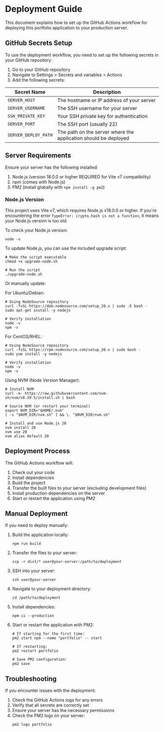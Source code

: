# Deployment Guide

This document explains how to set up the GitHub Actions workflow for deploying this portfolio application to your production server.

## GitHub Secrets Setup

To use the deployment workflow, you need to set up the following secrets in your GitHub repository:

1. Go to your GitHub repository
2. Navigate to Settings > Secrets and variables > Actions
3. Add the following secrets:

| Secret Name          | Description                                                     |
| -------------------- | --------------------------------------------------------------- |
| `SERVER_HOST`        | The hostname or IP address of your server                       |
| `SERVER_USERNAME`    | The SSH username for your server                                |
| `SSH_PRIVATE_KEY`    | Your SSH private key for authentication                         |
| `SERVER_PORT`        | The SSH port (usually 22)                                       |
| `SERVER_DEPLOY_PATH` | The path on the server where the application should be deployed |

## Server Requirements

Ensure your server has the following installed:

1. Node.js (version 18.0.0 or higher REQUIRED for Vite v7 compatibility)
2. npm (comes with Node.js)
3. PM2 (install globally with `npm install -g pm2`)

### Node.js Version

This project uses Vite v7, which requires Node.js v18.0.0 or higher. If you're encountering the error `TypeError: crypto.hash is not a function`, it means your Node.js version is too old.

To check your Node.js version:

```
node -v
```

To update Node.js, you can use the included upgrade script:

```
# Make the script executable
chmod +x upgrade-node.sh

# Run the script
./upgrade-node.sh
```

Or manually update:

For Ubuntu/Debian:

```
# Using NodeSource repository
curl -fsSL https://deb.nodesource.com/setup_20.x | sudo -E bash -
sudo apt-get install -y nodejs

# Verify installation
node -v
npm -v
```

For CentOS/RHEL:

```
# Using NodeSource repository
curl -fsSL https://rpm.nodesource.com/setup_20.x | sudo bash -
sudo yum install -y nodejs

# Verify installation
node -v
npm -v
```

Using NVM (Node Version Manager):

```
# Install NVM
curl -o- https://raw.githubusercontent.com/nvm-sh/nvm/v0.39.5/install.sh | bash

# Source NVM (or restart your terminal)
export NVM_DIR="$HOME/.nvm"
[ -s "$NVM_DIR/nvm.sh" ] && \. "$NVM_DIR/nvm.sh"

# Install and use Node.js 20
nvm install 20
nvm use 20
nvm alias default 20
```

## Deployment Process

The GitHub Actions workflow will:

1. Check out your code
2. Install dependencies
3. Build the project
4. Transfer the built files to your server (excluding development files)
5. Install production dependencies on the server
6. Start or restart the application using PM2

## Manual Deployment

If you need to deploy manually:

1. Build the application locally:

   ```
   npm run build
   ```

2. Transfer the files to your server:

   ```
   scp -r dist/* user@your-server:/path/to/deployment
   ```

3. SSH into your server:

   ```
   ssh user@your-server
   ```

4. Navigate to your deployment directory:

   ```
   cd /path/to/deployment
   ```

5. Install dependencies:

   ```
   npm ci --production
   ```

6. Start or restart the application with PM2:

   ```
   # If starting for the first time:
   pm2 start npm --name "portfolio" -- start

   # If restarting:
   pm2 restart portfolio

   # Save PM2 configuration:
   pm2 save
   ```

## Troubleshooting

If you encounter issues with the deployment:

1. Check the GitHub Actions logs for any errors
2. Verify that all secrets are correctly set
3. Ensure your server has the necessary permissions
4. Check the PM2 logs on your server:
   ```
   pm2 logs portfolio
   ```

